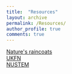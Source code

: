 ```yaml
---
title:  "Resources"
layout: archive
permalink: /Resources/
author_profile: true
comments: true
---
```


<a href="https://naturesraincoats.com/" target="_blank">Nature's raincoats</a> <br>
<a href="https://fluids.ac.uk/" target="_blank">UKFN</a> <br>
<a href="https://nustem.uk/" target="_blank">NUSTEM</a> <br>

